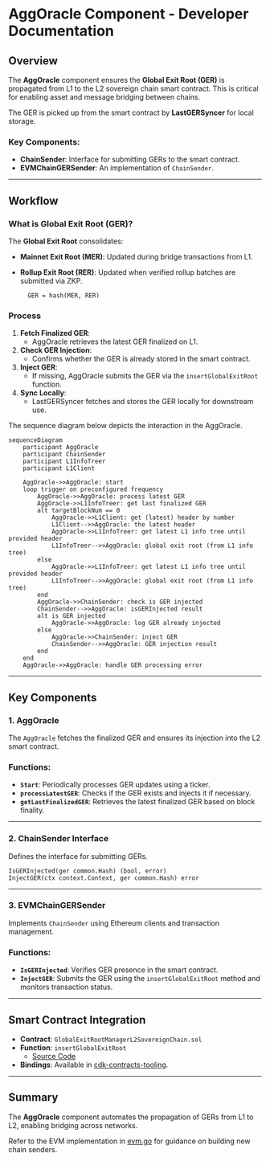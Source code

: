 # AggOracle Component - Developer Documentation

## Overview

The **AggOracle** component ensures the **Global Exit Root (GER)** is propagated from L1 to the L2 sovereign chain smart contract. This is critical for enabling asset and message bridging between chains.

The GER is picked up from the smart contract by **LastGERSyncer** for local storage.

### Key Components:

- **ChainSender**: Interface for submitting GERs to the smart contract.
- **EVMChainGERSender**: An implementation of `ChainSender`.

---

## Workflow

### What is Global Exit Root (GER)?

The **Global Exit Root** consolidates:

- **Mainnet Exit Root (MER)**: Updated during bridge transactions from L1.
- **Rollup Exit Root (RER)**: Updated when verified rollup batches are submitted via ZKP.

        GER = hash(MER, RER)

### Process

1. **Fetch Finalized GER**:
    - AggOracle retrieves the latest GER finalized on L1.
2. **Check GER Injection**:
    - Confirms whether the GER is already stored in the smart contract.
3. **Inject GER**:
    - If missing, AggOracle submits the GER via the `insertGlobalExitRoot` function.
4. **Sync Locally**:
    - LastGERSyncer fetches and stores the GER locally for downstream use.

The sequence diagram below depicts the interaction in the AggOracle.

```mermaid
sequenceDiagram
    participant AggOracle
    participant ChainSender
    participant L1InfoTreer
    participant L1Client

    AggOracle->>AggOracle: start
    loop trigger on preconfigured frequency
        AggOracle->>AggOracle: process latest GER
        AggOracle->>L1InfoTreer: get last finalized GER
        alt targetBlockNum == 0
            AggOracle->>L1Client: get (latest) header by number
            L1Client-->>AggOracle: the latest header
            AggOracle->>L1InfoTreer: get latest L1 info tree until provided header
            L1InfoTreer-->>AggOracle: global exit root (from L1 info tree)
        else
            AggOracle->>L1InfoTreer: get latest L1 info tree until provided header
            L1InfoTreer-->>AggOracle: global exit root (from L1 info tree)
        end
        AggOracle->>ChainSender: check is GER injected
        ChainSender-->>AggOracle: isGERInjected result
        alt is GER injected
            AggOracle->>AggOracle: log GER already injected
        else
            AggOracle->>ChainSender: inject GER
            ChainSender-->>AggOracle: GER injection result
        end
    end
    AggOracle->>AggOracle: handle GER processing error
```

---

## Key Components

### 1. AggOracle

The `AggOracle` fetches the finalized GER and ensures its injection into the L2 smart contract.

### Functions:

- **`Start`**: Periodically processes GER updates using a ticker.
- **`processLatestGER`**: Checks if the GER exists and injects it if necessary.
- **`getLastFinalizedGER`**: Retrieves the latest finalized GER based on block finality.

---

### 2. ChainSender Interface

Defines the interface for submitting GERs.

```
IsGERInjected(ger common.Hash) (bool, error)
InjectGER(ctx context.Context, ger common.Hash) error
```

---

### 3. EVMChainGERSender

Implements `ChainSender` using Ethereum clients and transaction management.

### Functions:

- **`IsGERInjected`**: Verifies GER presence in the smart contract.
- **`InjectGER`**: Submits the GER using the `insertGlobalExitRoot` method and monitors transaction status.

---

## Smart Contract Integration

- **Contract**: `GlobalExitRootManagerL2SovereignChain.sol`
- **Function**: `insertGlobalExitRoot`
    - [Source Code](https://github.com/0xPolygonHermez/zkevm-contracts/blob/feature/audit-remediations/contracts/v2/sovereignChains/GlobalExitRootManagerL2SovereignChain.sol#L89-L103)
- **Bindings**: Available in [cdk-contracts-tooling](https://github.com/agglayer/aggkit-contracts-tooling/tree/main/contracts/l2-sovereign-chain).

---

## Summary

The **AggOracle** component automates the propagation of GERs from L1 to L2, enabling bridging across networks.

Refer to the EVM implementation in [evm.go](https://github.com/agglayer/aggkit/blob/main/aggoracle/chaingersender/evm.go) for guidance on building new chain senders.
